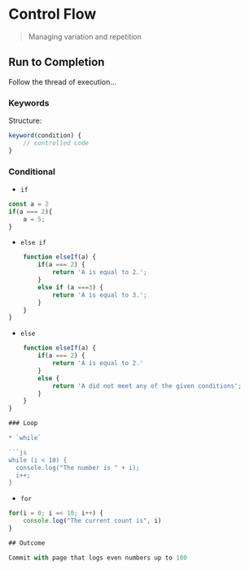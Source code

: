 Control Flow
===

> Managing variation and repetition

## Run to Completion

Follow the thread of execution...

### Keywords

Structure:

```js
keyword(condition) {
    // controlled code
}
```

### Conditional

* `if`

```js
const a = 2
if(a === 2){
    a = 5;
}
```
* `else if`

```js
    function elseIf(a) {
        if(a === 2) {
            return 'A is equal to 2.';
        }
        else if (a ===3) {
            return 'A is equal to 3.';
        }
    }
}
```
* `else`

```js
    function elseIf(a) {
        if(a === 2) {
            return 'A is equal to 2.'
        }
        else {
            return 'A did not meet any of the given conditions';
        }
    }
}

### Loop

* `while`

```js 
while (i < 10) {
  console.log("The number is " + i);
  i++;
}
```
* `for`

```js 
for(i = 0; i =< 10; i++) {
    console.log("The current count is", i)
}

## Outcome

Commit with page that logs even numbers up to 100
